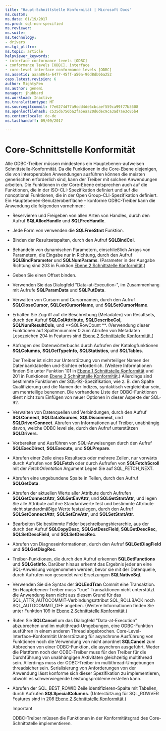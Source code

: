 ```yaml
---
title: "Haupt-Schnittstelle Konformität | Microsoft Docs"
ms.custom: 
ms.date: 01/19/2017
ms.prod: sql-non-specified
ms.reviewer: 
ms.suite: 
ms.technology:
- drivers
ms.tgt_pltfrm: 
ms.topic: article
helpviewer_keywords:
- interface conformance levels [ODBC]
- conformance levels [ODBC], interface
- core-level interface conformance levels [ODBC]
ms.assetid: aaaa864a-6477-45ff-a50a-96d8db66a252
caps.latest.revision: 6
author: MightyPen
ms.author: genemi
manager: jhubbard
ms.workload: Inactive
ms.translationtype: MT
ms.sourcegitcommit: f7e6274d77a9cdd4de6cbcaef559ca99f77b3608
ms.openlocfilehash: c535d6756ba2fa5eaa20d6dec9ca3ad7ae3c85b4
ms.contentlocale: de-de
ms.lasthandoff: 09/09/2017

---
```

# <a name="core-interface-conformance"></a>Core-Schnittstelle Konformität
Alle ODBC-Treiber müssen mindestens ein Hauptebenen-aufweisen Schnittstelle-Konformität. Da die Funktionen in die Core-Ebene diejenigen, die von interoperablen Anwendungen ausführen können die meisten generischen erforderlich sind, kann der Treiber mit solchen Anwendungen arbeiten. Die Funktionen in der Core-Ebene entsprechen auch auf die Funktionen, die in der ISO-CLI-Spezifikation definiert und auf die nonoptional Funktionen, die in der Open Group-CLI-Spezifikation definiert. Ein Hauptebenen-Benutzeroberfläche – konforme ODBC-Treiber kann die Anwendung die folgenden vornehmen:  
  
-   Reservieren und Freigeben von allen Arten von Handles, durch den Aufruf **SQLAllocHandle** und **SQLFreeHandle**.  
  
-   Jede Form von verwenden die **SQLFreeStmt** Funktion.  
  
-   Binden der Resultsetspalten, durch den Aufruf **SQLBindCol**.  
  
-   Behandeln von dynamischen Parametern, einschließlich Arrays von Parametern, die Eingabe nur in Richtung, durch den Aufruf **SQLBindParameter** und **SQLNumParams**. (Parameter in der Ausgabe Richtung sind 203 in Funktion [Ebene 2 Schnittstelle Konformität](../../../odbc/reference/develop-app/level-2-interface-conformance.md).)  
  
-   Geben Sie einen Offset binden.  
  
-   Verwenden Sie das Dialogfeld "Data-at-Execution-", im Zusammenhang mit Aufrufe **SQLParamData** und **SQLPutData**.  
  
-   Verwalten von Cursorn und Cursornamen, durch den Aufruf **SQLCloseCursor**, **SQLGetCursorName**, und **SQLSetCursorName**.  
  
-   Erhalten Sie Zugriff auf die Beschreibung (Metadaten) von Resultsets, durch den Aufruf **SQLColAttribute**, **SQLDescribeCol**, **SQLNumResultCols**, und **SQLRowCount **. (Verwendung dieser Funktionen auf Spaltennummer 0 zum Abrufen von Metadaten Lesezeichen 204 in Features sind [Ebene 2 Schnittstelle Konformität](../../../odbc/reference/develop-app/level-2-interface-conformance.md).)  
  
-   Abfragen des Datenwörterbuchs durch Aufrufen der Katalogfunktionen **SQLColumns**, **SQLGetTypeInfo**, **SQLStatistics**, und **SQLTables**.  
  
     Der Treiber ist nicht zur Unterstützung von mehrteiliger Namen der Datenbanktabellen und-Sichten erforderlich. (Weitere Informationen finden Sie unter Funktion 101 in [Ebene 1 Schnittstelle Konformität](../../../odbc/reference/develop-app/level-1-interface-conformance.md) und 201 in Funktionen [Ebene 2 Schnittstelle Konformität](../../../odbc/reference/develop-app/level-2-interface-conformance.md).) Allerdings sind bestimmte Funktionen der SQL-92-Spezifikation, wie z. B. den Spalte Qualifizierung und die Namen der Indizes, syntaktisch vergleichbar sein, um mehrteilige benennen. Die vorhandene Liste der ODBC-Funktionen dient nicht zum Einfügen von neuer Optionen in dieser Aspekte der SQL-92.  
  
-   Verwalten von Datenquellen und Verbindungen, durch den Aufruf **SQLConnect**, **SQLDataSources**, **SQLDisconnect**, und **SQLDriverConnect**. Abrufen von Informationen auf Treiber, unabhängig davon, welche ODBC level sie, durch den Aufruf unterstützen **SQLDrivers**.  
  
-   Vorbereiten und Ausführen von SQL-Anweisungen durch den Aufruf **SQLExecDirect**, **SQLExecute**, und **SQLPrepare**.  
  
-   Abrufen einer Zeile eines Resultsets oder mehrere Zeilen, nur vorwärts durch Aufrufen von **SQLFetch** oder durch Aufrufen von **SQLFetchScroll** mit der *FetchOrientation* Argument Legen Sie auf SQL_FETCH_NEXT.  
  
-   Abrufen eine ungebundene Spalte in Teilen, durch den Aufruf **SQLGetData**.  
  
-   Abrufen der aktuellen Werte aller Attribute durch Aufrufen **SQLGetConnectAttr**, **SQLGetEnvAttr**, und **SQLGetStmtAttr**, und legen Sie alle Attribute auf ihre Standardwerte fest und bestimmte Attribute nicht standardmäßige Werte festzulegen, durch den Aufruf **SQLSetConnectAttr**, **SQLSetEnvAttr**, und **SQLSetStmtAttr**.  
  
-   Bearbeiten Sie bestimmte Felder beschreibungshierarchie, aus der durch den Aufruf **SQLCopyDesc**, **SQLGetDescField**, **SQLGetDescRec**, **SQLSetDescField**, und **SQLSetDescRec**.  
  
-   Abrufen von Diagnoseinformationen, durch den Aufruf **SQLGetDiagField** und **SQLGetDiagRec**.  
  
-   Treiber-Funktionen, die durch den Aufruf erkennen **SQLGetFunctions** und **SQLGetInfo**. Darüber hinaus erkennt das Ergebnis jeder an eine SQL-Anweisung vorgenommen werden, bevor sie mit der Datenquelle, durch Aufrufen von gesendet wird Ersetzungen **SQLNativeSql**.  
  
-   Verwenden Sie die Syntax der **SQLEndTran** Commit eine Transaktion. Ein Hauptebenen-Treiber muss "true" Transaktionen nicht unterstützt. die Anwendung kann nicht aus diesem Grund für das SQL_ATTR_AUTOCOMMIT-Verbindungsattribut SQL_ROLLBACK noch SQL_AUTOCOMMIT_OFF angeben. (Weitere Informationen finden Sie unter Funktion 109 in [Ebene 2 Schnittstelle Konformität](../../../odbc/reference/develop-app/level-2-interface-conformance.md).)  
  
-   Rufen Sie **SQLCancel** um das Dialogfeld "Data-at-Execution" abzubrechen und im multithread-Umgebungen, eine ODBC-Funktion ausführen in einem anderen Thread abgebrochen. Core-Level-Interface-Konformität Unterstützung für asynchrone Ausführung von Funktionen noch die Verwendung von nicht anordnet **SQLCancel** zum Abbrechen von einer ODBC-Funktion, die asynchron ausgeführt. Weder die Plattform noch der ODBC-Treiber muss für den Treiber für die Durchführung von unabhängigen Aktivitäten gleichzeitig multithread sein. Allerdings muss der ODBC-Treiber im multithread-Umgebungen threadsicher sein. Serialisierung von Anforderungen von der Anwendung lässt konforme sich dieser Spezifikation zu implementieren, obwohl es schwerwiegende Leistungsprobleme erstellen kann.  
  
-   Abrufen der SQL_BEST_ROWID Zeile identifizieren-Spalte mit Tabellen, durch Aufrufen **SQLSpecialColumns**. (Unterstützung für SQL_ROWVER Features sind in 208 [Ebene 2 Schnittstelle Konformität](../../../odbc/reference/develop-app/level-2-interface-conformance.md).)  
  
    > [!IMPORTANT]  
    >  ODBC-Treiber müssen die Funktionen in der Konformitätsgrad des Core-Schnittstelle implementieren.

